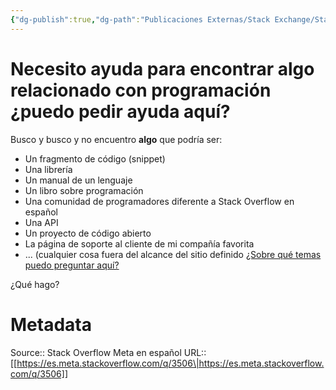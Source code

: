 ```yaml
---
{"dg-publish":true,"dg-path":"Publicaciones Externas/Stack Exchange/Stack Overflow en español/Stack Overflow en español Meta/es.meta.stackoverflow.com-3506.md","permalink":"/publicaciones-externas/stack-exchange/stack-overflow-en-espanol/stack-overflow-en-espanol-meta/es-meta-stackoverflow-com-3506/","title":"Necesito ayuda para encontrar **algo** relacionado con programación ¿puedo pedir ayuda aquí?","hide":true,"noteIcon":"\"0\"","created":"2024-04-03T12:49:10.631-06:00","updated":"2024-04-05T16:44:03.399-06:00"}
---
```


# Necesito ayuda para encontrar **algo** relacionado con programación ¿puedo pedir ayuda aquí?

Busco y busco y no encuentro **algo** que podría ser:

- Un fragmento de código (snippet)
- Una librería
- Un manual de un lenguaje
- Un libro sobre programación
- Una comunidad de programadores diferente a Stack Overflow en español
- Una API
- Un proyecto de código abierto
- La página de soporte al cliente de mi compañía favorita
- ... (cualquier cosa fuera del alcance del sitio definido [¿Sobre qué temas puedo preguntar aquí?](https://es.stackoverflow.com/help/on-topic)

¿Qué hago?



# Metadata
Source:: Stack Overflow Meta en español
URL:: [[https://es.meta.stackoverflow.com/q/3506\|https://es.meta.stackoverflow.com/q/3506]]

